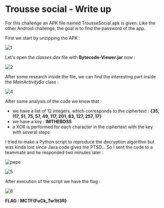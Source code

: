 # Trousse social - Write up

For this challenge an APK file named TrousseSocial.apk is given. Like the other Android challenge, the goal is to find the password of the app.

First we start by unzipping the APK :

![1](https://user-images.githubusercontent.com/66923124/164980705-76989b37-9422-437c-99b3-eb608c31b7f1.PNG)

Let's open the <em>classes.dex</em> file with <strong>Bytecode-Viewer.jar</strong> now :

![2](https://user-images.githubusercontent.com/66923124/164980739-fb295d00-4ddd-4487-9e75-421d30f68e02.png)


After some research inside the file, we can find the interesting part inside the <em>MainActivity$a</em> class : 

![4](https://user-images.githubusercontent.com/66923124/164980786-499cf039-1f78-451e-9b91-7c548e08d361.png)

After some analysis of the code we know that :

- we have a list of 12 integers, which corresponds to the ciphertext : <strong>{35, 117, 51, 75, 57, 49, 117, 201, 83, 127, 257, 17}</strong>
- we have a key : <strong>IMTHEBOSS</strong>
- a XOR is performed for each character in the ciphertext with the key with several steps

I tried to make a Python script to reproduce the decryption algorithm but was kinda lost since Java code gives me PTSD... 
So I sent the code to a teammate and he responded two minutes later :

![pepe](https://user-images.githubusercontent.com/66923124/164981857-244e4ecb-cd5e-41c7-bbae-16432e68a05e.png)

![5](https://user-images.githubusercontent.com/66923124/164981893-1baf63e5-6a75-4537-afbc-665ea233e109.PNG)

After execution of the script we have the flag :

![6](https://user-images.githubusercontent.com/66923124/164981926-a44e0840-7557-4901-971b-a2360d658adc.PNG)


<strong> FLAG : MCTF{FuCk_Tw1tt3R} </strong>
